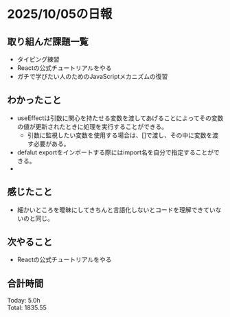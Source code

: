 # 2025/10/05の日報
## 取り組んだ課題一覧
* タイピング練習
* Reactの公式チュートリアルをやる
* ガチで学びたい人のためのJavaScriptメカニズムの復習
## わかったこと 
* useEffectは引数に関心を持たせる変数を渡してあげることによってその変数の値が更新されたときに処理を実行することができる。
  * 引数に監視したい変数を使用する場合は、[]で渡し、その中に変数を渡す必要がある。
* defalut exportをインポートする際にはimport名を自分で指定することができる。
*   
## 感じたこと
* 細かいところを曖昧にしてきちんと言語化しないとコードを理解できていないのと同じ。
## 次やること
* Reactの公式チュートリアルをやる
##  合計時間 
Today: 5.0h<br>
Total: 1835.55
